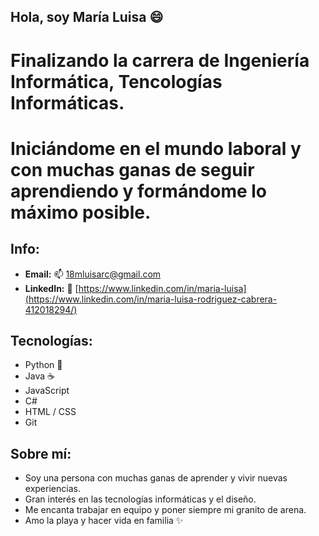 ## Hola, soy María Luisa 😄
# Finalizando la carrera de **Ingeniería Informática, Tencologías Informáticas.** 
# Iniciándome en el mundo laboral y con muchas ganas de seguir aprendiendo y formándome lo máximo posible.

## Info:
* **Email:** 📫 18mluisarc@gmail.com
* **LinkedIn:** 💬 [https://www.linkedin.com/in/maria-luisa](https://www.linkedin.com/in/maria-luisa-rodriguez-cabrera-412018294/)

## Tecnologías:

* Python 🐍
* Java ☕
* JavaScript
* C#
* HTML / CSS
* Git

## Sobre mí:

* Soy una persona con muchas ganas de aprender y vivir nuevas experiencias.
* Gran interés en las tecnologías informáticas y el diseño.
* Me encanta trabajar en equipo y poner siempre mi granito de arena.
* Amo la playa y hacer vida en familia ✨




